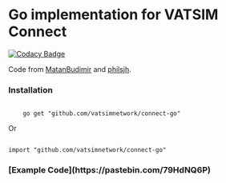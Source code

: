 # Go implementation for VATSIM Connect

[![Codacy Badge](https://api.codacy.com/project/badge/Grade/f4d08015b33b4c2eadbbaa7aeb808d6d)](https://www.codacy.com/gh/vatsimnetwork/connect-go?utm_source=github.com&amp;utm_medium=referral&amp;utm_content=vatsimnetwork/connect-go&amp;utm_campaign=Badge_Grade)

Code from [MatanBudimir](https://github.com/MatanBudimir) and [philsjh](https://github.com/philsjh).

<h3>Installation</h3>

<code>
    go get "github.com/vatsimnetwork/connect-go"
</code>

Or

<code>
import "github.com/vatsimnetwork/connect-go"
</code>

<h3>[Example Code](https://pastebin.com/79HdNQ6P)</h3>
